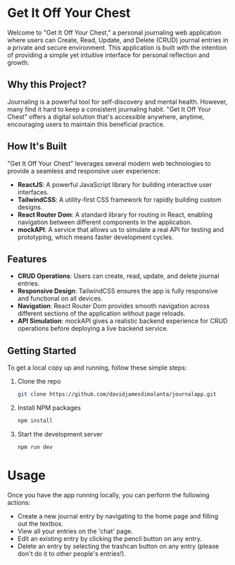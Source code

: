 # Get It Off Your Chest

Welcome to "Get It Off Your Chest," a personal journaling web application where users can Create, Read, Update, and Delete (CRUD) journal entries in a private and secure environment. This application is built with the intention of providing a simple yet intuitive interface for personal reflection and growth.

## Why this Project?

Journaling is a powerful tool for self-discovery and mental health. However, many find it hard to keep a consistent journaling habit. "Get It Off Your Chest" offers a digital solution that's accessible anywhere, anytime, encouraging users to maintain this beneficial practice.

## How It's Built

"Get It Off Your Chest" leverages several modern web technologies to provide a seamless and responsive user experience:

- **ReactJS**: A powerful JavaScript library for building interactive user interfaces.
- **TailwindCSS**: A utility-first CSS framework for rapidly building custom designs.
- **React Router Dom**: A standard library for routing in React, enabling navigation between different components in the application.
- **mockAPI**: A service that allows us to simulate a real API for testing and prototyping, which means faster development cycles.

## Features

- **CRUD Operations**: Users can create, read, update, and delete journal entries.
- **Responsive Design**: TailwindCSS ensures the app is fully responsive and functional on all devices.
- **Navigation**: React Router Dom provides smooth navigation across different sections of the application without page reloads.
- **API Simulation**: mockAPI gives a realistic backend experience for CRUD operations before deploying a live backend service.

## Getting Started

To get a local copy up and running, follow these simple steps:

1. Clone the repo
   ```sh
   git clone https://github.com/davidjamesdimalanta/journalapp.git

2. Install NPM packages
   ```sh
   npm install

3. Start the development server
   ```sh
   npm run dev

# Usage
Once you have the app running locally, you can perform the following actions:

- Create a new journal entry by navigating to the home page and filling out the textbox.
- View all your entries on the 'chat' page.
- Edit an existing entry by clicking the pencil button on any entry.
- Delete an entry by selecting the trashcan button on any entry (please don't do it to other people's entries!).

